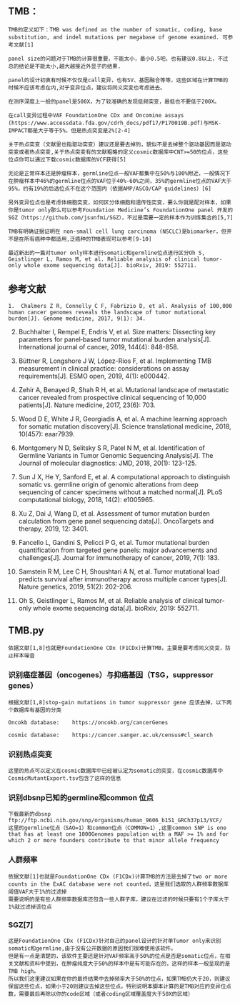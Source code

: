 ##   TMB：

    TMB的定义如下：TMB was defined as the number of somatic, coding, base substitution, and indel mutations per megabase of genome examined. 可参考文献[1]
    
    panel size的问题对于TMB的计算很重要，不能太小，最小0.5吧，也有建议0.8以上，不过总的结论是不能太小,越大越接近外显子的结果.
    
    panel的设计初衷有时候不仅仅是call变异，也有SV、基因融合等等，这些区域在计算TMB的时候不应该考虑在内,对于变异位点，建议将同义突变也考虑进去。
    
    在测序深度上一般的panel是500X，为了较准确的发现低频突变，最低也不要低于200X。
    
    在call变异过程中VAF FoundationOne CDx and Oncomine assays (https://www.accessdata.fda.gov/cdrh_docs/pdf17/P170019B.pdf)与MSK-IMPACT都是大于等于5%，但是热点突变是2%[2-4]

    关于热点突变（文献里也指驱动突变）建议还是要去掉的，貌似不是去掉整个驱动基因而是驱动突变或者热点突变,关于热点突变有的文献粗略的定义cosmic数据库中CNT>=50的位点，这些位点你可以通过下载cosmic数据库的VCF获得[5]

    无论是正常样本还是肿瘤样本，germline位点一般VAF都集中在50%与100%附近，一般情况下在肿瘤样本中46%的germline位点的VAF位于40%-60%之间，35%的germline位点的VAF大于95%，约有19%的后选位点不在这个范围内（依据AMP/ASCO/CAP guidelines）[6]
    
    另外变异位点也是考虑体细胞突变，如何区分体细胞和遗传性突变，要么你就是配对样本，如果你是tumor only那么可以参考Foundation Medicine’s FoundationOne panel 开发的SGZ（https://github.com/jsunfmi/SGZ），不过是需要一定的样本作为训练集合的[5,7]
 
    TMB有明确证据证明在 non-small cell lung carcinoma (NSCLC)是biomarker，但并不是在所有癌种中都适用,泛癌种的TMB表现可以参考[9-10]
    
    最近新出的一篇对tumor only样本进行somatic和germline位点进行区分Oh S, Geistlinger L, Ramos M, et al. Reliable analysis of clinical tumor-only whole exome sequencing data[J]. bioRxiv, 2019: 552711.

##  参考文献

    1.  Chalmers Z R, Connelly C F, Fabrizio D, et al. Analysis of 100,000 human cancer genomes reveals the landscape of tumor mutational burden[J]. Genome medicine, 2017, 9(1): 34.

2.  Buchhalter I, Rempel E, Endris V, et al. Size matters: Dissecting key parameters for panel‐based tumor mutational burden analysis[J]. International journal of cancer, 2019, 144(4): 848-858.

3.  Büttner R, Longshore J W, López-Ríos F, et al. Implementing TMB measurement in clinical practice: considerations on assay requirements[J]. ESMO open, 2019, 4(1): e000442.

4.  Zehir A, Benayed R, Shah R H, et al. Mutational landscape of metastatic cancer revealed from prospective clinical sequencing of 10,000 patients[J]. Nature medicine, 2017, 23(6): 703.

5.  Wood D E, White J R, Georgiadis A, et al. A machine learning approach for somatic mutation discovery[J]. Science translational medicine, 2018, 10(457): eaar7939.

6.  Montgomery N D, Selitsky S R, Patel N M, et al. Identification of Germline Variants in Tumor Genomic Sequencing Analysis[J]. The Journal of molecular diagnostics: JMD, 2018, 20(1): 123-125.

7.  Sun J X, He Y, Sanford E, et al. A computational approach to distinguish somatic vs. germline origin of genomic alterations from deep sequencing of cancer specimens without a matched normal[J]. PLoS computational biology, 2018, 14(2): e1005965.

8.  Xu Z, Dai J, Wang D, et al. Assessment of tumor mutation burden calculation from gene panel sequencing data[J]. OncoTargets and therapy, 2019, 12: 3401.

9.  Fancello L, Gandini S, Pelicci P G, et al. Tumor mutational burden quantification from targeted gene panels: major advancements and challenges[J]. Journal for immunotherapy of cancer, 2019, 7(1): 183.

10.  Samstein R M, Lee C H, Shoushtari A N, et al. Tumor mutational load predicts survival after immunotherapy across multiple cancer types[J]. Nature genetics, 2019, 51(2): 202-206.

11. Oh S, Geistlinger L, Ramos M, et al. Reliable analysis of clinical tumor-only whole exome sequencing data[J]. bioRxiv, 2019: 552711.
##  TMB.py

    依据文献[1,8]也就是FoundationOne CDx (F1CDx)计算TMB，主要是要考虑同义突变，防止样本噪音

### 识别癌症基因（oncogenes）与抑癌基因（TSG，suppressor genes）

    根据文献[1,8]stop-gain mutations in tumor suppressor gene 应该去掉，以下两个数据库有基因的分类

    Oncokb database:    https://oncokb.org/cancerGenes

    cosmic database:    https://cancer.sanger.ac.uk/census#cl_search

### 识别热点突变

    这里的热点可以定义在cosmic数据库中已经被认定为somatic的突变，在cosmic数据库中CosmicMutantExport.tsv包含了这样的信息

### 识别dbsnp已知的germline和common 位点

    下载最新的dbsnp
    ftp://ftp.ncbi.nih.gov/snp/organisms/human_9606_b151_GRCh37p13/VCF/
    这里的germline位点（SAO=1）和common位点（COMMON=1）,这里common SNP is one that has at least one 1000Genomes population with a MAF >= 1% and for which 2 or more founders contribute to that minor allele frequency

### 人群频率
    
    依据文献[1]也就是FoundationOne CDx (F1CDx)计算TMB的方法是去掉了two or more counts in the ExAC database were not counted，这里我们选取的人群频率数据库阈值VAF大于1%的过滤掉
    需要说明的是有些人群频率数据库还包含一些人群子库，建议在过滤的时候只要有1个子库大于1%就过滤掉该位点
    
### SGZ[7]

    这是FoundationOne CDx (F1CDx)针对自己的panel设计的针对单Tumor only来识别somatic和germline,由于没有公开数据的原因我们很难使用该软件。
    但是有一点是清楚的，该软件主要还是针对VAF频率高于50%的位点是否是somatic位点，在相关文献和资料中提到，在肿瘤纯度大于50%的样本中是有可能存在的，这样的样本一般呈现的是TMB high。
    所以我们这里建议如果在你的最终结果中去掉频率大于50%的位点，如果TMB仍大于20，则建议保留这些位点，如果小于20则建议去掉这些位点。特别说明本脚本计算的是TMB对应的变异位点数，需要最后再除以你的code区域（或者coding区域覆盖度大于50X的区域）



